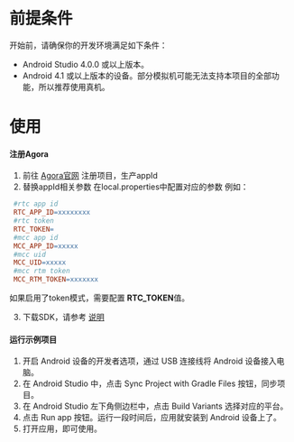 # 前提条件
开始前，请确保你的开发环境满足如下条件：
- Android Studio 4.0.0 或以上版本。
- Android 4.1 或以上版本的设备。部分模拟机可能无法支持本项目的全部功能，所以推荐使用真机。

# 使用
#### 注册Agora
1. 前往 [Agora官网](https://console.agora.io/) 注册项目，生产appId
2. 替换appId相关参数
   在local.properties中配置对应的参数
   例如：

```mk
 #rtc app id
 RTC_APP_ID=xxxxxxxx
 #rtc token
 RTC_TOKEN=
 #mcc app id
 MCC_APP_ID=xxxxx
 #mcc uid
 MCC_UID=xxxxx
 #mcc rtm token
 MCC_RTM_TOKEN=xxxxxxx
```
   
   如果启用了token模式，需要配置 **RTC_TOKEN**值。

3. 下载SDK，请参考 [说明](https://docs.agora.io/cn/Voice/start_call_audio_android?platform=Android#%E9%9B%86%E6%88%90-sdk)


#### 运行示例项目
1. 开启 Android 设备的开发者选项，通过 USB 连接线将 Android 设备接入电脑。
2. 在 Android Studio 中，点击 Sync Project with Gradle Files 按钮，同步项目。
3. 在 Android Studio 左下角侧边栏中，点击 Build Variants 选择对应的平台。
4. 点击 Run app 按钮。运行一段时间后，应用就安装到 Android 设备上了。
5. 打开应用，即可使用。
